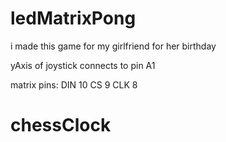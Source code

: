 # ledMatrixPong

i made this game for my girlfriend for her birthday

yAxis of joystick connects to pin A1

matrix pins:
    DIN 10
    CS 9
    CLK 8
# chessClock
